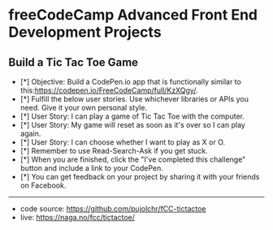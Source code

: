 # freeCodeCamp Advanced Front End Development Projects
## Build a Tic Tac Toe Game

- [*] Objective: Build a CodePen.io app that is functionally similar to this:<https://codepen.io/FreeCodeCamp/full/KzXQgy/>.
- [*] Fulfill the below user stories. Use whichever libraries or APIs you need. Give it your own personal style.
- [*] User Story: I can play a game of Tic Tac Toe with the computer.
- [*] User Story: My game will reset as soon as it's over so I can play again.
- [*] User Story: I can choose whether I want to play as X or O.
- [*] Remember to use Read-Search-Ask if you get stuck.
- [*] When you are finished, click the "I've completed this challenge" button and include a link to your CodePen.
- [*] You can get feedback on your project by sharing it with your friends on Facebook.

- - -
 * code source: <https://github.com/pujolchr/fCC-tictactoe>
 * live: <https://naga.no/fcc/tictactoe/>
